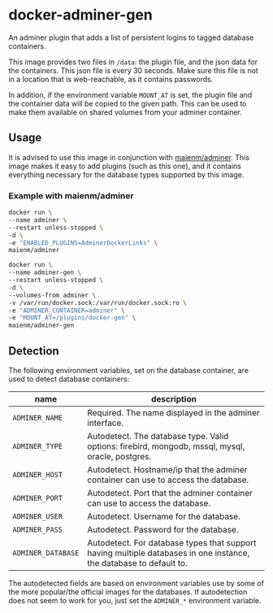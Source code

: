 # docker-adminer-gen

An adminer plugin that adds a list of persistent logins to tagged database containers.

This image provides two files in `/data`: the plugin file, and the json data for the containers. This json file is every 30 seconds. Make sure this file is not in a location that is web-reachable, as it contains passwords.

In addition, if the environment variable `MOUNT_AT` is set, the plugin file and the container data will be copied to the given path. This can be used to make them available on shared volumes from your adminer container.

## Usage

It is advised to use this image in conjunction with [maienm/adminer](https://hub.docker.com/r/maienm/adminer).  This image makes it easy to add plugins (such as this one), and it contains everything necessary for the database types supported by this image.

### Example with maienm/adminer

```bash
docker run \
--name adminer \
--restart unless-stopped \
-d \
-e "ENABLED_PLUGINS=AdminerDockerLinks" \
maienm/adminer

docker run \
--name adminer-gen \
--restart unless-stopped \
-d \
--volumes-from adminer \
-v /var/run/docker.sock:/var/run/docker.sock:ro \
-e "ADMINER_CONTAINER=adminer" \
-e "MOUNT_AT=/plugins/docker-gen" \
maienm/adminer-gen
```

## Detection

The following environment variables, set on the database container, are used to detect database containers:

name               | description
---                | ---
`ADMINER_NAME`     | Required. The name displayed in the adminer interface.
`ADMINER_TYPE`     | Autodetect. The database type. Valid options: firebird, mongodb, mssql, mysql, oracle, postgres.
`ADMINER_HOST`     | Autodetect. Hostname/ip that the adminer container can use to access the database.
`ADMINER_PORT`     | Autodetect. Port that the adminer container can use to access the database.
`ADMINER_USER`     | Autodetect. Username for the database.
`ADMINER_PASS`     | Autodetect. Password for the database.
`ADMINER_DATABASE` | Autodetect. For database types that support having multiple databases in one instance, the database to default to.

The autodetected fields are based on environment variables use by some of the more popular/the official images for the databases. If autodetection does not seem to work for you, just set the `ADMINER_*` environment variable.
